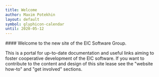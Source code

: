 ```yaml
---
title: Welcome
author: Maxim Potekhin
layout: default
symbol: glyphicon-calendar
until: 2020-05-12
---
```

<p/>
#### Welcome to the new site of the EIC Software Group.

This is a portal for up-to-date documentation and useful links aiming to foster cooperative development of the EIC software. If you want to contribute to the content and design of this site lease see the "website how-to" and "get involved" sections.


